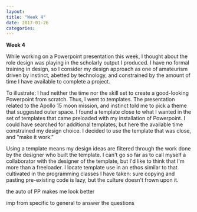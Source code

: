 ```yaml
---
layout:
title: "Week 4"
date: 2017-01-26
categories:
---
```

**Week 4**

While working on a Powerpoint presentation this week, I thought about the role design was playing in the scholarly output I produced. I have no formal training in design, so I consider my design approach as one of amateurism driven by instinct, abetted by technology, and constrained by the amount of time I have available to complete a project.

To illustrate: I had neither the time nor the skill set to create a good-looking Powerpoint from scratch. Thus, I went to templates. The presentation related to the Apollo 15 moon mission, and instinct told me to pick a theme that suggested outer space. I found a template close to what I wanted in the set of templates that came preloaded with my installation of Powerpoint. I could have searched for additional templates, but here the available time constrained my design choice. I decided to use the template that was close, and "make it work."

Using a template means my design ideas are filtered through the work done by the designer who built the template. I can't go so far as to call myself a collaborator with the designer of the template, but I'd like to think that I'm more than a freeloader. I locate template use in an ethos similar to that cultivated in the programming classes I have taken: sure copying and pasting pre-existing code is lazy, but the culture doesn't frown upon it.   

the auto of PP makes me look better

imp from specific to general to answer the questions
